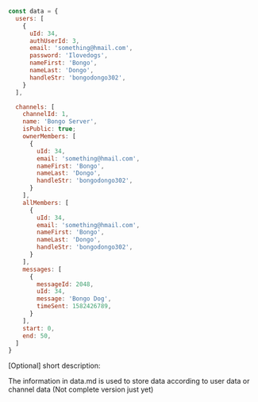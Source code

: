```javascript

const data = {
  users: [
    {
      uId: 34,
      authUserId: 3,
      email: 'something@hmail.com',
      password: 'Ilovedogs',
      nameFirst: 'Bongo',
      nameLast: 'Dongo',
      handleStr: 'bongodongo302',
    }
  ],

  channels: [
    channelId: 1,
    name: 'Bongo Server',
    isPublic: true;
    ownerMembers: [
      {
        uId: 34,
        email: 'something@hmail.com',
        nameFirst: 'Bongo',
        nameLast: 'Dongo',
        handleStr: 'bongodongo302',
      }
    ],
    allMembers: [
      {
        uId: 34,
        email: 'something@hmail.com',
        nameFirst: 'Bongo',
        nameLast: 'Dongo',
        handleStr: 'bongodongo302',
      }
    ],
    messages: [
      {
        messageId: 2048,
        uId: 34,
        message: 'Bongo Dog',
        timeSent: 1582426789,
      }
    ],
    start: 0,
    end: 50,
  ]
}
```

[Optional] short description:

The information in data.md is used to store data according to user data or channel data (Not complete version just yet)
